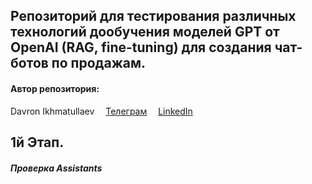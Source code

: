 Репозиторий для тестирования различных технологий дообучения  моделей GPT от OpenAI (RAG, fine-tuning) для создания чат-ботов по продажам. 
---

#### Автор репозитория:
Davron Ikhmatullaev <img src='./static/img/tg.png' width="10" height="10"> [Телеграм](https://t.me/ihmatullaev) <img src='./static/img/linkedin.png' width="10" height="10"> [LinkedIn](https://www.linkedin.com/in/davron-ikhmatullaev/)


## 1й Этап.

##### Проверка Assistants